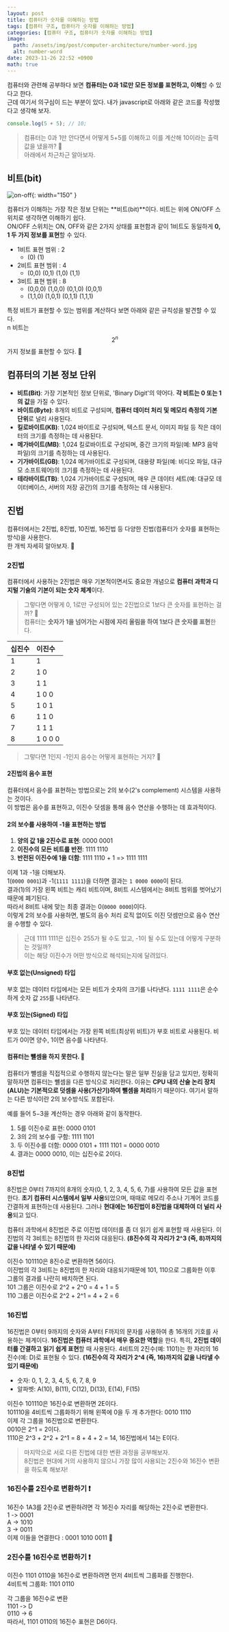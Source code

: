 ```yaml
---
layout: post
title: 컴퓨터가 숫자를 이해하는 방법
tags: [컴퓨터 구조, 컴퓨터가 숫자를 이해하는 방법]
categories: [컴퓨터 구조, 컴퓨터가 숫자를 이해하는 방법]
image:
  path: /assets/img/post/computer-architecture/number-word.jpg
  alt: number-word
date: 2023-11-26 22:52 +0900
math: true
---
```


컴퓨터와 관련해 공부하다 보면 **컴퓨터는 0과 1로만 모든 정보를 표현하고, 이해**할 수 있다고 한다. <br>
근데 여기서 의구심이 드는 부분이 있다. 내가 javascript로 아래와 같은 코드를 작성했다고 생각해 보자.

```javascript
console.log(5 + 5); // 10;
```

> 컴퓨터는 0과 1만 안다면서 어떻게 5+5를 이해하고 이를 계산해 10이라는 출력값을 냈을까? 🫢 <br>
> 아래에서 차근차근 알아보자.

## 비트(bit)

![on-off](/assets/img/post/computer-architecture/on-off.jpg){: width="150" }

컴퓨터가 이해하는 가장 작은 정보 단위는 **비트(bit)**이다. 비트는 위에 ON/OFF 스위치로 생각하면 이해하기 쉽다. <br>
ON/OFF 스위치는 ON, OFF와 같은 2가지 상태를 표현함과 같이 1비트도 동일하게 **0, 1 두 가지 정보를 표현**할 수 있다.

- 1비트 표현 범위 : 2
  - (0) (1)
- 2비트 표현 범위 : 4
  - (0,0) (0,1) (1,0) (1,1)
- 3비트 표현 범위 : 8
  - (0,0,0) (1,0,0) (0,1,0) (0,0,1)
  - (1,1,0) (1,0,1) (0,1,1) (1,1,1)

특정 비트가 표현할 수 있는 범위를 계산하다 보면 아래와 같은 규칙성을 발견할 수 있다. <br>
n 비트는 $$ 2^n$$가지 정보를 표현할 수 있다. 🫢

## 컴퓨터의 기본 정보 단위

- **비트(Bit)**: 가장 기본적인 정보 단위로, 'Binary Digit'의 약어다. **각 비트는 0 또는 1의 값**을 가질 수 있다.
- **바이트(Byte)**: 8개의 비트로 구성되며, **컴퓨터 데이터 처리 및 메모리 측정의 기본 단위**로 널리 사용된다.
- **킬로바이트(KB)**: 1,024 바이트로 구성되며, 텍스트 문서, 이미지 파일 등 작은 데이터의 크기를 측정하는 데 사용된다.
- **메가바이트(MB)**: 1,024 킬로바이트로 구성되며, 중간 크기의 파일(예: MP3 음악 파일)의 크기를 측정하는 데 사용된다.
- **기가바이트(GB)**: 1,024 메가바이트로 구성되며, 대용량 파일(예: 비디오 파일, 대규모 소프트웨어)의 크기를 측정하는 데 사용된다.
- **테라바이트(TB)**: 1,024 기가바이트로 구성되며, 매우 큰 데이터 세트(예: 대규모 데이터베이스, 서버의 저장 공간)의 크기를 측정하는 데 사용된다.

## 진법

컴퓨터에서는 2진법, 8진법, 10진법, 16진법 등 다양한 진법(컴퓨터가 숫자를 표현하는 방식)을 사용한다. <br>
한 개씩 자세히 알아보자. 🧐

### 2진법

컴퓨터에서 사용하는 2진법은 매우 기본적이면서도 중요한 개념으로 **컴퓨터 과학과 디지털 기술의 기본이 되는 숫자 체계**이다.

> 그렇다면 어떻게 0, 1로만 구성되어 있는 2진법으로 1보다 큰 숫자를 표현하는 걸까? 🧐 <br>
> 컴퓨터는 **숫자가 1을 넘어가는 시점에 자리 올림을 하여 1보다 큰 숫자를 표현**한다. <br>

| 십진수 | 이진수  |
| :----- | :------ |
| 1      | 1       |
| 2      | 1 0     |
| 3      | 1 1     |
| 4      | 1 0 0   |
| 5      | 1 0 1   |
| 6      | 1 1 0   |
| 7      | 1 1 1   |
| 8      | 1 0 0 0 |

> 그렇다면 1인지 -1인지 음수는 어떻게 표현하는 거지? 🧐 <br>

#### 2진법의 음수 표현

컴퓨터에서 음수를 표현하는 방법으로는 2의 보수(2's complement) 시스템을 사용하는 것이다. <br>
이 방법은 음수를 표현하고, 이진수 덧셈을 통해 음수 연산을 수행하는 데 효과적이다.

#### 2의 보수를 사용하여 -1을 표현하는 방법

1. **양의 값 1을 2진수로 표현**: 0000 0001
2. **이진수의 모든 비트를 반전**: 1111 1110
3. **반전된 이진수에 1을 더함**: 1111 1110 + 1 => 1111 1111

이제 1과 -1을 더해보자. <br>
1(`0000 0001`)과 -1(`1111 1111`)을 더하면 결과는 `1 0000 0000`이 된다. <br>
결과(1)의 가장 왼쪽 비트는 캐리 비트이며, 8비트 시스템에서는 8비트 범위를 벗어났기 때문에 폐기된다. <br>
따라서 8비트 내에 맞는 최종 결과는 0(`0000 0000`)이다. <br>
이렇게 2의 보수를 사용하면, 별도의 음수 처리 로직 없이도 이진 덧셈만으로 음수 연산을 수행할 수 있다.

> 근데 1111 1111은 십진수 255가 될 수도 있고, -1이 될 수도 있는데 어떻게 구분하는 것일까? <br>
> 이는 해당 이진수가 어떤 방식으로 해석되는지에 달려있다.

#### 부호 없는(Unsigned) 타입

부호 없는 데이터 타입에서는 모든 비트가 숫자의 크기를 나타낸다. `1111 1111`은 순수하게 숫자 값 `255`를 나타낸다.

#### 부호 있는(Signed) 타입

부호 있는 데이터 타입에서는 가장 왼쪽 비트(최상위 비트)가 부호 비트로 사용된다. 비트가 0이면 양수, 1이면 음수를 나타낸다.

#### 컴퓨터는 뺼셈을 하지 못한다. 🫢

컴퓨터가 뺼셈을 직접적으로 수행하지 않는다는 말은 일부 진실을 담고 있지만, 정확히 말하자면 컴퓨터는 뺼셈을 다른 방식으로 처리한다.
이유는 **CPU 내의 산술 논리 장치(ALU)는 기본적으로 덧셈을 사용(가산기)하여 뺄셈을 처리**하기 때문이다.
여기서 말하는 다른 방식이란 2의 보수방식도 포함된다.

예를 들어 5−3을 계산하는 경우 아래와 같이 동작한다.

1. 5를 이진수로 표현: 0000 0101
2. 3의 2의 보수를 구함: 1111 1101
3. 두 이진수를 더함: 0000 0101 + 1111 1101 = 0000 0010
4. 결과는 0000 0010, 이는 십진수로 2이다.

### 8진법

8진법은 0부터 7까지의 8개의 숫자(0, 1, 2, 3, 4, 5, 6, 7)를 사용하여 모든 값을 표현한다. **초기 컴퓨터 시스템에서
일부 사용**되었으며, 때때로 메모리 주소나 기계어 코드를 간결하게 표현하는데 사용된다. 그러나 **현대에는 16진법이 8진법을 대체하여 더 널리 사용**되고 있다.

컴퓨터 과학에서 8진법은 주로 이진법 데이터를 좀 더 읽기 쉽게 표현할 때 사용된다.
이진법의 각 3비트는 8진법의 한 자리와 대응된다. **(8진수의 각 자리가 2^3 (즉, 8)까지의 값을 나타낼 수 있기 때문에)**

이진수 101110은 8진수로 변환하면 56이다. <br>
이진법의 각 3비트는 8진법의 한 자리와 대응되기때문에 101, 110으로 그룹화한 이후 그룹의 결과를 나란히 배치하면 된다. <br>
101 그룹은 이진수로 2^2 + 2^0 = 4 + 1 = 5 <br>
110 그룹은 이진수로 2^2 + 2^1 = 4 + 2 = 6

### 16진법

16진법은 0부터 9까지의 숫자와 A부터 F까지의 문자를 사용하여 총 16개의 기호를 사용하는 체계이다.
**16진법은 컴퓨터 과학에서 매우 중요한 역할**을 한다. 특히, **2진법 데이터를 간결하고 읽기 쉽게 표현**할 때 사용된다. 4비트의 2진수(예: 1101)는 한 자리의 16진수(예: D)로 표현될 수 있다. **(16진수의 각 자리가 2^4 (즉, 16)까지의 값을 나타낼 수 있기 때문에)**

- 숫자: 0, 1, 2, 3, 4, 5, 6, 7, 8, 9
- 알파벳: A(10), B(11), C(12), D(13), E(14), F(15)

이진수 101110은 16진수로 변환하면 2E이다. <br>
101110을 4비트씩 그룹화하기 위해 왼쪽에 0을 두 개 추가한다: 0010 1110 <br>
이제 각 그룹을 16진법으로 변환한다. <br>
0010은 2^1 = 2이다. <br>
1110은 2^3 + 2^2 + 2^1 = 8 + 4 + 2 = 14, 16진법에서 14는 E이다.

> 마지막으로 서로 다른 진법에 대한 변환 과정을 공부해보자. <br>
> 8진법은 현대에 거의 사용하지 않으니 가장 많이 사용되는 2진수와 16진수 변환을 하도록 해보자!

### 16진수를 2진수로 변환하기 ❗️

16진수 1A3를 2진수로 변환하려면 각 16진수 자리를 해당하는 2진수로 변환한다. <br>
1 -> 0001 <br>
A -> 1010 <br>
3 -> 0011 <br>
이제 이들을 연결한다 : 0001 1010 0011 🫢

### 2진수를 16진수로 변환하기 ❗️

이진수 1101 0110을 16진수로 변환하려면 먼저 4비트씩 그룹화를 진행한다. <br>
4비트씩 그룹화: 1101 0110 <br>

각 그룹을 16진수로 변환 <br>
1101 -> D <br>
0110 -> 6 <br>
따라서, 1101 0110의 16진수 표현은 D6이다.
